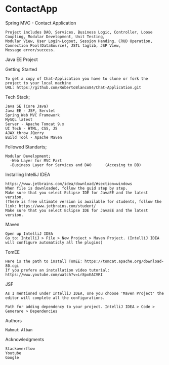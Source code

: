 # ContactApp

Spring MVC - Contact Application

    Project includes DAO, Services, Business Logic, Controller, Loose Coupling, Modular Development, Unit Testing, 
    Modular View, User Login-Logout, Session Handing, CRUD Operation, Connection Pool(DataSource), JSTL taglib, JSP View, 
    Message error/success.

Java EE Project

Getting Started

    To get a copy of Chat-Application you have to clone or fork the project to your local machine
    URL: https://github.com/RobertoBlanco84/Chat-Application.git

Tech Stack;

    Java SE (Core Java)
    Java EE - JSP, Servlet
    Spring Web MVC Framework
    MySQL latest
    Server - Apache Tomcat 9.x
    UI Tech - HTML, CSS, JS
    AJAX throw JQerry
    Build Tool - Apache Maven


Followed Standarts;

    Modular Development;
	  -Web Layer for MVC Part
	  -Business Layer for Services and DAO 		(Accesing to DB)

Installing IntelliJ IDEA

    https://www.jetbrains.com/idea/download/#section=windows
    When file is downloaded, follow the guid step by step. 
    Make sure that you select Eclipse IDE for JavaEE and the latest version.
    (There is free ultimate version is awailable for students, follow the link: https://www.jetbrains.com/student/
    Make sure that you select Eclipse IDE for JavaEE and the latest version.

Maven

    Open up IntelliJ IDEA
    Go to: IntelliJ > File > New Project > Maven Project. (IntelliJ IDEA will configure automaticly all the plugins)
    

TomEE

    Here is the path to install TomEE: https://tomcat.apache.org/download-80.cgi
    If you prefere an installation video tutorial: https://www.youtube.com/watch?v=Lr8pxEACVRI

JSF

    As I mentioned under IntelliJ IDEA, one you choose 'Maven Project' the editor will complete all the configurations. 

    Path for adding dependency to your project. IntelliJ IDEA > Code > Generare > Dependencies


Authors

    Mahmut Alban 

Acknowledgments

    Stackoverflow
    Youtube
    Google

